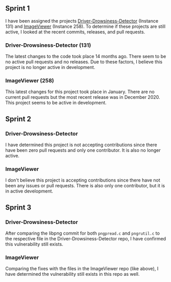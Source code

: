 ## Sprint 1 

I have been assigned the projects [Driver-Drowsiness-Detector](https://github.com/aswinkumarpm/Driver-Drowsiness-Detector) (Instance 131) and [ImageViewer](https://github.com/AlienCowEatCake/ImageViewer) (Instance 258). To determine if these projects are still active, I looked at the recent commits, releases, and pull requests.

### Driver-Drowsiness-Detector (131)

The latest changes to the code took place 14 months ago. There seem to be no active pull requests and no releases. Due to these factors, I believe this project is no longer active in development.

### ImageViewer (258)

This latest changes for this project took place in January. There are no current pull requests but the most recent release was in December 2020. This project seems to be active in development.

## Sprint 2

### Driver-Drowsiness-Detector

I have determined this project is not accepting contributions since there have been zero pull requests and only one contributor. It is also no longer active.

### ImageViewer

I don't believe this project is accepting contributions since there have not been any issues or pull requests. There is also only one contributor, but it is in active development.

## Sprint 3

### Driver-Drowsiness-Detector

After comparing the libpng commit for both `pngpread.c` and `pngrutil.c` to the respective file in the Driver-Drowsiness-Detector repo, I have confirmed this vulnerability still exists.

### ImageViewer

Comparing the fixes with the files in the ImageViewer repo (like above), I have determined the vulnerability still exists in this repo as well.